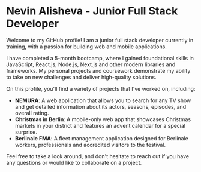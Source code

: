 # Nevin Alisheva - Junior Full Stack Developer

Welcome to my GitHub profile! I am a junior full stack developer currently in training, with a passion for building web and mobile applications.

I have completed a 5-month bootcamp, where I gained foundational skills in JavaScript, React.js, Node.js, Next.js and other modern libraries and frameworks. My personal projects and coursework demonstrate my ability to take on new challenges and deliver high-quality solutions.

On this profile, you'll find a variety of projects that I've worked on, including:

- **NEMURA**: A web application that allows you to search for any TV show and get detailed information about its actors, seasons, episodes, and overall rating.
- **Christmas in Berlin**: A mobile-only web app that showcases Christmas markets in your district and features an advent calendar for a special surprise.
- **Berlinale FMA**: A fleet management application designed for Berlinale workers, professionals and accredited visitors to the festival.

Feel free to take a look around, and don't hesitate to reach out if you have any questions or would like to collaborate on a project.
